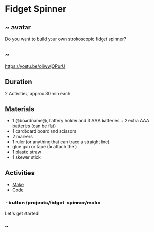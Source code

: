 # Fidget Spinner

## ~ avatar

Do you want to build your own stroboscopic fidget spinner?

## ~

https://youtu.be/oIiwwjQPurU

## Duration

2 Activities, approx 30 min each

## Materials

* 1 @boardname@, battery holder and 3 AAA batteries + 2 extra AAA batteries (can be flat)
* 1 cardboard board and scissors
* 2 markers
* 1 ruler (or anything that can trace a straight line)
* glue gun or tape (to attach the )
* 1 plastic straw
* 1 skewer stick

## Activities

* [Make](/projects/fidget-spinner/make)  
* [Code](/projects/fidget-spinner/code)  

### ~button /projects/fidget-spinner/make

Let's get started!

### ~
